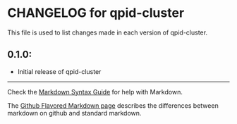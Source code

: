 # CHANGELOG for qpid-cluster

This file is used to list changes made in each version of qpid-cluster.

## 0.1.0:

* Initial release of qpid-cluster

- - - 
Check the [Markdown Syntax Guide](http://daringfireball.net/projects/markdown/syntax) for help with Markdown.

The [Github Flavored Markdown page](http://github.github.com/github-flavored-markdown/) describes the differences between markdown on github and standard markdown.
